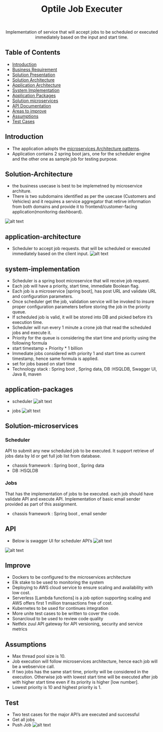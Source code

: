 <h1 align="center"> Optile Job Executer </h1> <br>

<p align="center">
  Implementation of service that will accept jobs to be scheduled or executed immediately based on the input and start time.
</p>

## Table of Contents

- [Introduction](#introduction)
- [Business Requirement](SJava_Backend_Case_Study.pdf)
- [Solution Presentation](scheduler_task.pptx)
- [Solution Architecture](#solution-architecture)
- [Application Architecture](#application-architecture)
- [System Implementation](#system-implementation)
- [Application Packages](#application-packages)
- [Solution microservices](#solution-microservices)
- [API Documentation](#API)
- [Areas to improve](#improve)
- [Assumptions](#Assumptions)
- [Test Cases](#test)



## Introduction

  * The application adopts the [microservices Architecture patterns](https://microservices.io/patterns/microservices.html).
  * Application contains 2 spring boot jars, one for the scheduler engine and the other one as sample job for testing purpose.
  
## Solution-Architecture

  * the business usecase is best to be implemetned by microservice architure.
  * There is two subdomains identified as per the usecase (Customers and Vehicles) and it requires a service aggregator that retirve information from both domains and provide it to frontend/customer-facing application(monitoring dashboard).

![alt text](https://raw.githubusercontent.com/Abdelrhman-Fathy/optile-job-management/master/solution-architecture.JPG)


## application-architecture
  * Scheduler to accept job requests. that will be scheduled or executed immediately based on the client input.
![alt text](https://raw.githubusercontent.com/Abdelrhman-Fathy/optile-job-management/master/spplication-architecture.JPG)

## system-implementation
  * Scheduler is a spring boot microservice that will receive job request.
  * Each job will have a priority, start time, immediate Boolean flag.
  * Each job is a microservice [spring boot], has post URL and validate URL and configuration parameters.
  * Once scheduler get the job, validation service will be invoked to insure proper configuration parameters before storing the job in the priority queue.
  * If scheduled job is valid, it will be stored into DB and picked before it’s execution time.
  * Scheduler will run every 1 minute a crone job that read the scheduled jobs and execute it.
  * Priority for the queue is considering the start time and priority using the following formula
  * start timestamp  + Priority * 1 billion
  * Immediate jobs considered with priority 1 and start time as current timestamp, hence same formula is applied. 
  * set for jobs based on start time
  * Technology stack : Spring boot , Spring data, DB :HSQLDB, Swagger UI, Java 8, maven

## application-packages
  * scheduler 
![alt text](https://raw.githubusercontent.com/Abdelrhman-Fathy/optile-job-management/master/scheduler-packages.png)

  * jobs
![alt text](https://raw.githubusercontent.com/Abdelrhman-Fathy/optile-job-management/master/jobs-packages.png)

## Solution-microservices
### Scheduler 
API to submit any new scheduled job to be executed. It support retrieve of jobs data by Id or get full job list from database.
* chassis framework : Spring boot , Spring data 
* DB :HSQLDB

### Jobs
That has the implementation of jobs to be executed. each job should have validate API and execute API. Implementation of basic email sender provided as part of this assignment.
  * chassis framework : Spring boot , email sender

## API
  * Below is swagger UI for scheduler API’s
![alt text](https://raw.githubusercontent.com/Abdelrhman-Fathy/optile-job-management/master/api1.png)

![alt text](https://raw.githubusercontent.com/Abdelrhman-Fathy/optile-job-management/master/api2.png)

## Improve
  * Dockers to be configured to the microservices architecture
  * Elk stake to be used to monitoring the system
  * Deploying to AWS cloud service to ensure scaling and availability with low cost.
  * Serverless [Lambda functions] is a job option supporting scaling and AWS offers first 1 million transactions free of cost.
  * Kubernetes to be used for continues integration
  * More unite test cases to be written to cover the code.
  * Sonarcloud to be used to review code quality
  * Netfelx zuul API gateway for API versioning, security and service metrics

## Assumptions
  * Max thread pool size is 10.
  * Job execution will follow microservices architecture, hence each job will be a webservice call.
  * If two jobs has the same start time, priority will be considered in the execution. Otherwise job with lowest start time will be executed after job with higher start time even if its priority is higher [low number].
  * Lowest priority is 10 and highest priority is 1.
## Test
  * Two test cases for the major API’s are executed and successful
  * Get all jobs
  * Push Job
![alt text](https://raw.githubusercontent.com/Abdelrhman-Fathy/optile-job-management/master/test.png)
